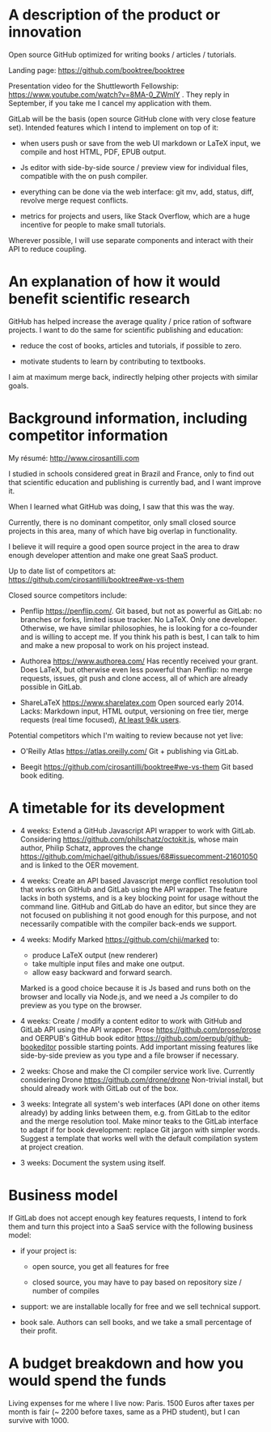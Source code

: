 # A description of the product or innovation

Open source GitHub optimized for writing books / articles / tutorials.

Landing page: https://github.com/booktree/booktree

Presentation video for the Shuttleworth Fellowship: https://www.youtube.com/watch?v=8MA-0_ZWmlY . They reply in September, if you take me I cancel my application with them.

GitLab will be the basis (open source GitHub clone with very close feature set). Intended features which I intend to implement on top of it:

- when users push or save from the web UI markdown or LaTeX input, we compile and host HTML, PDF, EPUB output.

- Js editor with side-by-side source / preview view for individual files, compatible with the on push compiler.

- everything can be done via the web interface: git mv, add, status, diff, revolve merge request conflicts.

- metrics for projects and users, like Stack Overflow, which are a huge incentive for people to make small tutorials.

Wherever possible, I will use separate components and interact with their API to reduce coupling.

# An explanation of how it would benefit scientific research

GitHub has helped increase the average quality / price ration of software projects. I want to do the same for scientific publishing and education:

- reduce the cost of books, articles and tutorials, if possible to zero.

- motivate students to learn by contributing to textbooks.

I aim at maximum merge back, indirectly helping other projects with similar goals.

# Background information, including competitor information

My résumé: http://www.cirosantilli.com

I studied in schools considered great in Brazil and France, only to find out that scientific education and publishing is currently bad, and I want improve it.

When I learned what GitHub was doing, I saw that this was the way.

Currently, there is no dominant competitor, only small closed source projects in this area, many of which have big overlap in functionality.

I believe it will require a good open source project in the area to draw enough developer attention and make one great SaaS product.

Up to date list of competitors at: https://github.com/cirosantilli/booktree#we-vs-them

Closed source competitors include:

- Penflip https://penflip.com/. Git based, but not as powerful as GitLab: no branches or forks, limited issue tracker. No LaTeX. Only one developer. Otherwise, we have similar philosophies, he is looking for a co-founder and is willing to accept me. If you think his path is best, I can talk to him and make a new proposal to work on his project instead.

- Authorea https://www.authorea.com/ Has recently received your grant. Does LaTeX, but otherwise even less powerful than Penflip: no merge requests, issues, git push and clone access, all of which are already possible in GitLab.

- ShareLaTeX https://www.sharelatex.com Open sourced early 2014. Lacks: Markdown input, HTML output, versioning on free tier, merge requests (real time focused), [At least 94k users](https://twitter.com/henryoswald/status/459367445946707968).

Potential competitors which I'm waiting to review because not yet live:

- O'Reilly Atlas https://atlas.oreilly.com/ Git + publishing via GitLab.

- Beegit https://github.com/cirosantilli/booktree#we-vs-them Git based book editing.

# A timetable for its development

- 4 weeks: Extend a GitHub Javascript API wrapper to work with GitLab. Considering https://github.com/philschatz/octokit.js, whose main author, Philip Schatz, approves the change https://github.com/michael/github/issues/68#issuecomment-21601050 and is linked to the OER movement.

- 4 weeks: Create an API based Javascript merge conflict resolution tool that works on GitHub and GitLab using the API wrapper. The feature lacks in both systems, and is a key blocking point for usage without the command line. GitHub and GitLab do have an editor, but since they are not focused on publishing it not good enough for this purpose, and not necessarily compatible with the compiler back-ends we support.

- 4 weeks: Modify Marked https://github.com/chjj/marked to:

    - produce LaTeX output (new renderer)
    - take multiple input files and make one output.
    - allow easy backward and forward search.

    Marked is a good choice because it is Js based and runs both on the browser and locally via Node.js, and we need a Js compiler to do preview as you type on the browser.

- 4 weeks: Create / modify a content editor to work with GitHub and GitLab API using the API wrapper. Prose https://github.com/prose/prose and OERPUB's GitHub book editor https://github.com/oerpub/github-bookeditor possible starting points. Add important missing features like side-by-side preview as you type and a file browser if necessary.

- 2 weeks: Chose and make the CI compiler service work live. Currently considering Drone https://github.com/drone/drone Non-trivial install, but should already work with GitLab out of the box.

- 3 weeks: Integrate all system's web interfaces (API done on other items already) by adding links between them, e.g. from GitLab to the editor and the merge resolution tool. Make minor teaks to the GitLab interface to adapt if for book development: replace Git jargon with simpler words. Suggest a template that works well with the default compilation system at project creation.

- 3 weeks: Document the system using itself.

# Business model

If GitLab does not accept enough key features requests, I intend to fork them and turn this project into a SaaS service with the following business model:

- if your project is:

    - open source, you get all features for free

    - closed source, you may have to pay based on repository size / number of compiles

- support: we are installable locally for free and we sell technical support.

- book sale. Authors can sell books, and we take a small percentage of their profit.

# A budget breakdown and how you would spend the funds

Living expenses for me where I live now: Paris. 1500 Euros after taxes per month is fair (~ 2200 before taxes, same as a PHD student), but I can survive with 1000.
